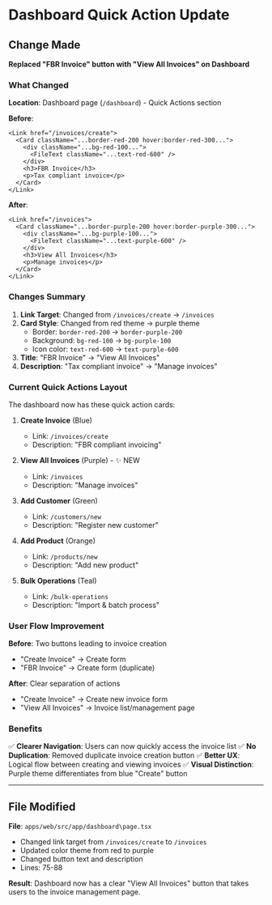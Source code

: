 # Dashboard Quick Action Update

## Change Made

**Replaced "FBR Invoice" button with "View All Invoices" on Dashboard**

### What Changed

**Location**: Dashboard page (`/dashboard`) - Quick Actions section

**Before**:
```tsx
<Link href="/invoices/create">
  <Card className="...border-red-200 hover:border-red-300...">
    <div className="...bg-red-100...">
      <FileText className="...text-red-600" />
    </div>
    <h3>FBR Invoice</h3>
    <p>Tax compliant invoice</p>
  </Card>
</Link>
```

**After**:
```tsx
<Link href="/invoices">
  <Card className="...border-purple-200 hover:border-purple-300...">
    <div className="...bg-purple-100...">
      <FileText className="...text-purple-600" />
    </div>
    <h3>View All Invoices</h3>
    <p>Manage invoices</p>
  </Card>
</Link>
```

### Changes Summary

1. **Link Target**: Changed from `/invoices/create` → `/invoices`
2. **Card Style**: Changed from red theme → purple theme
   - Border: `border-red-200` → `border-purple-200`
   - Background: `bg-red-100` → `bg-purple-100`
   - Icon color: `text-red-600` → `text-purple-600`
3. **Title**: "FBR Invoice" → "View All Invoices"
4. **Description**: "Tax compliant invoice" → "Manage invoices"

### Current Quick Actions Layout

The dashboard now has these quick action cards:

1. **Create Invoice** (Blue)
   - Link: `/invoices/create`
   - Description: "FBR compliant invoicing"

2. **View All Invoices** (Purple) - ✨ NEW
   - Link: `/invoices`
   - Description: "Manage invoices"

3. **Add Customer** (Green)
   - Link: `/customers/new`
   - Description: "Register new customer"

4. **Add Product** (Orange)
   - Link: `/products/new`
   - Description: "Add new product"

5. **Bulk Operations** (Teal)
   - Link: `/bulk-operations`
   - Description: "Import & batch process"

### User Flow Improvement

**Before**: Two buttons leading to invoice creation
- "Create Invoice" → Create form
- "FBR Invoice" → Create form (duplicate)

**After**: Clear separation of actions
- "Create Invoice" → Create new invoice form
- "View All Invoices" → Invoice list/management page

### Benefits

✅ **Clearer Navigation**: Users can now quickly access the invoice list
✅ **No Duplication**: Removed duplicate invoice creation button
✅ **Better UX**: Logical flow between creating and viewing invoices
✅ **Visual Distinction**: Purple theme differentiates from blue "Create" button

---

## File Modified

**File**: `apps/web/src/app/dashboard\page.tsx`
- Changed link target from `/invoices/create` to `/invoices`
- Updated color theme from red to purple
- Changed button text and description
- Lines: 75-88

**Result**: Dashboard now has a clear "View All Invoices" button that takes users to the invoice management page.
